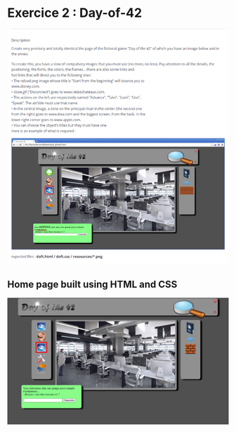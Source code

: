 # Exercice 2 : Day-of-42
![alt text](https://raw.githubusercontent.com/ARAS-SOLUTIONS/Day-of-42/main/Exercice.png)
## Home page built using HTML and CSS 
![alt text](https://github.com/ARAS-SOLUTIONS/Day-of-42/blob/main/bg-day_of_42.png)
